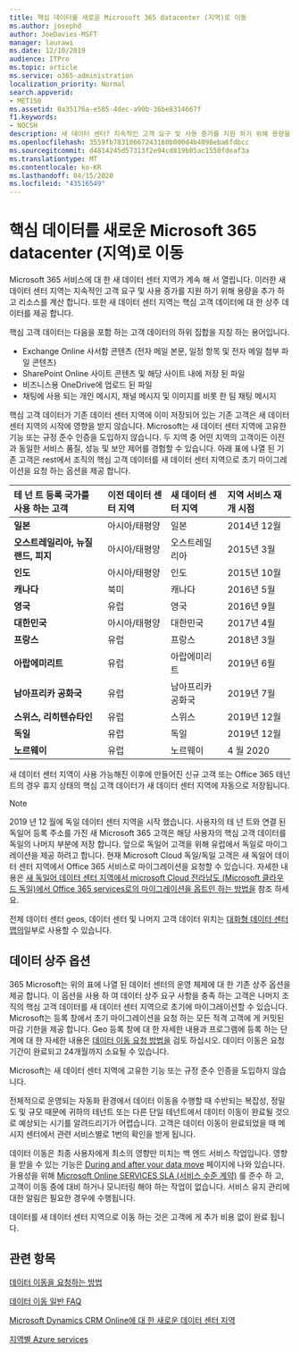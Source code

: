 ```yaml
---
title: 핵심 데이터를 새로운 Microsoft 365 datacenter (지역)로 이동
ms.author: josephd
author: JoeDavies-MSFT
manager: laurawi
ms.date: 12/10/2019
audience: ITPro
ms.topic: article
ms.service: o365-administration
localization_priority: Normal
search.appverid:
- MET150
ms.assetid: 0a35176a-e585-4dec-a90b-36be8314667f
f1.keywords:
- NOCSH
description: 새 데이터 센터? 지속적인 고객 요구 및 사용 증가를 지원 하기 위해 용량을 추가 하 고 리소스를 계산 합니다. 또한 새 데이터 센터 지역는 핵심 고객 데이터에 대 한 상주 데이터를 제공 합니다. 핵심 고객 데이터는 Microsoft Online Services 용어로, Exchange Online 사서함 콘텐츠 (전자 메일 본문, 일정 항목 및 전자 메일 첨부 파일 콘텐츠)와 SharePoint Online 사이트 콘텐츠 및 해당 사이트 내에 저장 된 파일 및 비즈니스용 OneDrive에 업로드 된 파일에 정의 된 고객 데이터의 하위 집합을 지칭 하는 용어입니다.
ms.openlocfilehash: 3559fb78310667243160b000d4b4098eba6fdbcc
ms.sourcegitcommit: d4814245d57313f2e94cd819b85ac1550fdeaf3a
ms.translationtype: MT
ms.contentlocale: ko-KR
ms.lasthandoff: 04/15/2020
ms.locfileid: "43516549"
---
```

# <a name="moving-core-data-to-new-microsoft-365-datacenter-geos"></a>핵심 데이터를 새로운 Microsoft 365 datacenter (지역)로 이동

Microsoft 365 서비스에 대 한 새 데이터 센터 지역가 계속 해 서 열립니다. 이러한 새 데이터 센터 지역는 지속적인 고객 요구 및 사용 증가를 지원 하기 위해 용량을 추가 하 고 리소스를 계산 합니다. 또한 새 데이터 센터 지역는 핵심 고객 데이터에 대 한 상주 데이터를 제공 합니다. 

핵심 고객 데이터는 다음을 포함 하는 고객 데이터의 하위 집합을 지칭 하는 용어입니다. 
- Exchange Online 사서함 콘텐츠 (전자 메일 본문, 일정 항목 및 전자 메일 첨부 파일 콘텐츠)
- SharePoint Online 사이트 콘텐츠 및 해당 사이트 내에 저장 된 파일
- 비즈니스용 OneDrive에 업로드 된 파일
- 채팅에 사용 되는 개인 메시지, 채널 메시지 및 이미지를 비롯 한 팀 채팅 메시지
  
핵심 고객 데이터가 기존 데이터 센터 지역에 이미 저장되어 있는 기존 고객은 새 데이터 센터 지역의 시작에 영향을 받지 않습니다. Microsoft는 새 데이터 센터 지역에 고유한 기능 또는 규정 준수 인증을 도입하지 않습니다. 두 지역 중 어떤 지역의 고객이든 이전과 동일한 서비스 품질, 성능 및 보안 제어를 경험할 수 있습니다. 아래 표에 나열 된 기존 고객은 rest에서 조직의 핵심 고객 데이터를 새 데이터 센터 지역으로 초기 마이그레이션을 요청 하는 옵션을 제공 합니다.
  
|**테 넌 트 등록 국가를 사용 하는 고객**|**이전 데이터 센터 지역**|**새 데이터 센터 지역**|**지역 서비스 재개 시점**|
|:-----|:-----|:-----|:-----|
|**일본**| 아시아/태평양 | 일본 | 2014년 12월 |
|**오스트레일리아, 뉴질랜드, 피지**| 아시아/태평양 | 오스트레일리아 | 2015년 3월 |
|**인도**| 아시아/태평양 | 인도 | 2015년 10월 |
|**캐나다**| 북미 | 캐나다 | 2016년 5월 |
|**영국**| 유럽 | 영국 | 2016년 9월 |
|**대한민국**| 아시아/태평양 | 대한민국 | 2017년 4월 |
|**프랑스**| 유럽 | 프랑스 | 2018년 3월 |
|**아랍에미리트**| 유럽 | 아랍에미리트 | 2019년 6월 |
|**남아프리카 공화국**| 유럽 | 남아프리카 공화국 | 2019년 7월 |
|**스위스, 리히텐슈타인**| 유럽 | 스위스 | 2019년 12월 |
|**독일**| 유럽 | 독일 | 2019년 12월 |
|**노르웨이**| 유럽 | 노르웨이 | 4 월 2020 |
  
새 데이터 센터 지역이 사용 가능해진 이후에 만들어진 신규 고객 또는 Office 365 테넌트의 경우 휴지 상태의 핵심 고객 데이터가 새 데이터 센터 지역에 자동으로 저장됩니다.


>[!Note]
>2019 년 12 월에 독일 데이터 센터 지역을 시작 했습니다. 사용자의 테 넌 트와 연결 된 독일어 등록 주소를 가진 새 Microsoft 365 고객은 해당 사용자의 핵심 고객 데이터를 독일의 나머지 부분에 저장 합니다. 앞으로 독일어 고객을 위해 유럽에서 독일로 마이그레이션을 제공 하려고 합니다. 현재 Microsoft Cloud 독일/독일 고객은 새 독일어 데이터 센터 지역에서 Office 365 서비스로 마이그레이션을 요청할 수 있습니다. 자세한 내용은 [새 독일어 데이터 센터 지역에서 microsoft Cloud 전라남도 (Microsoft 클라우드 독일)에서 Office 365 services로의 마이그레이션을 옵트인 하는 방법을](https://aka.ms/office365germanymoveoptin) 참조 하세요.
>
  
전체 데이터 센터 geos, 데이터 센터 및 나머지 고객 데이터 위치는 [대화형 데이터 센터 맵의](https://office.com/datamaps)일부로 사용할 수 있습니다. 
  
## <a name="data-residency-option"></a>데이터 상주 옵션

365 Microsoft는 위의 표에 나열 된 데이터 센터의 운영 체제에 대 한 기존 상주 옵션을 제공 합니다. 이 옵션을 사용 하 여 데이터 상주 요구 사항을 충족 하는 고객은 나머지 조직의 핵심 고객 데이터를 새 데이터 센터 지역으로 초기에 마이그레이션할 수 있습니다.  Microsoft는 등록 창에서 초기 마이그레이션을 요청 하는 모든 적격 고객에 게 커밋된 마감 기한을 제공 합니다.  Geo 등록 창에 대 한 자세한 내용과 프로그램에 등록 하는 단계에 대 한 자세한 내용은 [데이터 이동 요청 방법을](request-your-data-move.md) 검토 하십시오.  데이터 이동은 요청 기간이 완료되고 24개월까지 소요될 수 있습니다.

Microsoft는 새 데이터 센터 지역에 고유한 기능 또는 규정 준수 인증을 도입하지 않습니다.
    
전체적으로 운영되는 자동화 환경에서 데이터 이동을 수행할 때 수반되는 복잡성, 정밀도 및 규모 때문에 귀하의 테넌트 또는 다른 단일 테넌트에서 데이터 이동이 완료될 것으로 예상되는 시기를 알려드리기가 어렵습니다. 고객은 데이터 이동이 완료되었을 때 메시지 센터에서 관련 서비스별로 1번의 확인을 받게 됩니다. 
    
데이터 이동은 최종 사용자에게 최소의 영향만 미치는 백 엔드 서비스 작업입니다. 영향을 받을 수 있는 기능은 [During and after your data move](during-and-after-your-data-move.md) 페이지에 나와 있습니다. 가용성을 위해 [Microsoft Online SERVICES SLA (서비스 수준 계약)](https://go.microsoft.com/fwlink/p/?LinkId=523897) 를 준수 하 고, 고객이 이동 중에 대비 하거나 모니터링 해야 하는 작업이 없습니다. 서비스 유지 관리에 대한 알림은 필요한 경우에 수행됩니다. 

데이터를 새 데이터 센터 지역으로 이동 하는 것은 고객에 게 추가 비용 없이 완료 됩니다.
    
## <a name="related-topics"></a>관련 항목 
 
[데이터 이동을 요청하는 방법](request-your-data-move.md)
    
[데이터 이동 일반 FAQ](data-move-faq.md)
  
[Microsoft Dynamics CRM Online에 대 한 새로운 데이터 센터 지역](https://go.microsoft.com/fwlink/p/?Linkid=615924)
  
[지역별 Azure services](https://azure.microsoft.com/regions/)
